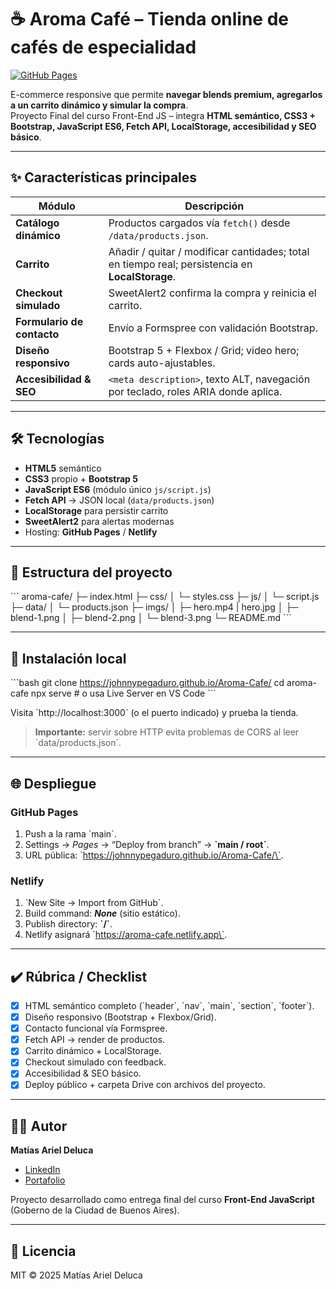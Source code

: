 # ☕️ Aroma Café – Tienda online de cafés de especialidad

[![GitHub Pages](https://img.shields.io/badge/Live%20Demo-View-green?logo=github)](https://johnnypegaduro.github.io/Aroma-Cafe/)  


E-commerce responsive que permite **navegar blends premium, agregarlos a un carrito dinámico y simular la compra**.  
Proyecto Final del curso Front-End JS – integra **HTML semántico, CSS3 + Bootstrap, JavaScript ES6, Fetch API, LocalStorage, accesibilidad y SEO básico**.

---

## ✨ Características principales

| Módulo | Descripción |
|--------|-------------|
| **Catálogo dinámico** | Productos cargados vía `fetch()` desde `/data/products.json`. |
| **Carrito** | Añadir / quitar / modificar cantidades; total en tiempo real; persistencia en **LocalStorage**. |
| **Checkout simulado** | SweetAlert2 confirma la compra y reinicia el carrito. |
| **Formulario de contacto** | Envío a Formspree con validación Bootstrap. |
| **Diseño responsivo** | Bootstrap 5 + Flexbox / Grid; video hero; cards auto-ajustables. |
| **Accesibilidad & SEO** | `<meta description>`, texto ALT, navegación por teclado, roles ARIA donde aplica. |

---

## 🛠️ Tecnologías

- **HTML5** semántico  
- **CSS3** propio + **Bootstrap 5**  
- **JavaScript ES6** (módulo único `js/script.js`)  
- **Fetch API** → JSON local (`data/products.json`)  
- **LocalStorage** para persistir carrito  
- **SweetAlert2** para alertas modernas  
- Hosting: **GitHub Pages** / **Netlify**

---

## 📁 Estructura del proyecto

\`\`\`
aroma-cafe/
├─ index.html
├─ css/
│  └─ styles.css
├─ js/
│  └─ script.js
├─ data/
│  └─ products.json
├─ imgs/
│  ├─ hero.mp4  | hero.jpg
│  ├─ blend-1.png
│  ├─ blend-2.png
│  └─ blend-3.png
└─ README.md
\`\`\`

---

## 🚀 Instalación local

\`\`\`bash
git clone https://johnnypegaduro.github.io/Aroma-Cafe/
cd aroma-cafe
npx serve        # o usa Live Server en VS Code
\`\`\`

Visita \`http://localhost:3000\` (o el puerto indicado) y prueba la tienda.

> **Importante:** servir sobre HTTP evita problemas de CORS al leer \`data/products.json\`.

---

## 🌐 Despliegue

### GitHub Pages

1. Push a la rama \`main\`.  
2. Settings → *Pages* → “Deploy from branch” → **\`main / root\`**.  
3. URL pública: \`https://johnnypegaduro.github.io/Aroma-Cafe/\`.

### Netlify

1. \`New Site → Import from GitHub\`.  
2. Build command: **_None_** (sitio estático).  
3. Publish directory: **\`/\`**.  
4. Netlify asignará \`https://aroma-cafe.netlify.app\`.

---

## ✔️ Rúbrica / Checklist

- [x] HTML semántico completo (\`header\`, \`nav\`, \`main\`, \`section\`, \`footer\`).  
- [x] Diseño responsivo (Bootstrap + Flexbox/Grid).  
- [x] Contacto funcional vía Formspree.  
- [x] Fetch API → render de productos.  
- [x] Carrito dinámico + LocalStorage.  
- [x] Checkout simulado con feedback.  
- [x] Accesibilidad & SEO básico. 
- [x] Deploy público + carpeta Drive con archivos del proyecto.

---

## 🙋‍♂️ Autor

**Matías Ariel Deluca**  
- [LinkedIn](https://www.linkedin.com/in/matiasarieldeluca/)  
- [Portafolio](https://portfolio-matias-deluca.vercel.app/es)  

Proyecto desarrollado como entrega final del curso **Front-End JavaScript** (Goberno de la Ciudad de Buenos Aires).

---

## 📄 Licencia

MIT © 2025 Matías Ariel Deluca
